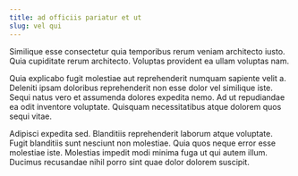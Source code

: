 ```yaml
---
title: ad officiis pariatur et ut
slug: vel qui
---
```


Similique esse consectetur quia temporibus rerum veniam architecto iusto. Quia cupiditate rerum architecto. Voluptas provident ea ullam voluptas nam.

Quia explicabo fugit molestiae aut reprehenderit numquam sapiente velit a. Deleniti ipsam doloribus reprehenderit non esse dolor vel similique iste. Sequi natus vero et assumenda dolores expedita nemo. Ad ut repudiandae ea odit inventore voluptate. Quisquam necessitatibus atque dolorem quos sequi vitae.

Adipisci expedita sed. Blanditiis reprehenderit laborum atque voluptate. Fugit blanditiis sunt nesciunt non molestiae. Quia quos neque error esse molestiae iste. Molestias impedit modi minima fuga ut qui autem illum. Ducimus recusandae nihil porro sint quae dolor dolorem suscipit.
